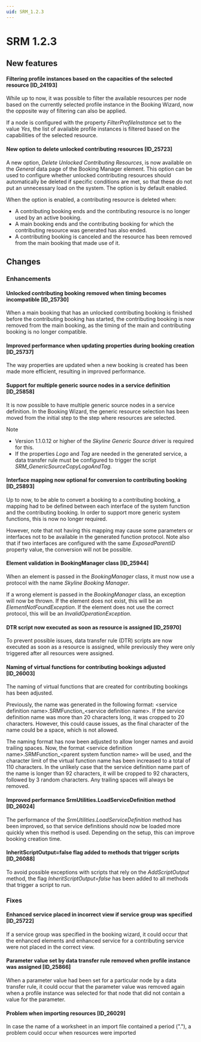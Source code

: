 ```yaml
---
uid: SRM_1.2.3
---
```


# SRM 1.2.3

## New features

#### Filtering profile instances based on the capacities of the selected resource \[ID_24193\]

While up to now, it was possible to filter the available resources per node based on the currently selected profile instance in the Booking Wizard, now the opposite way of filtering can also be applied.

If a node is configured with the property *FilterProfileInstance* set to the value *Yes*, the list of available profile instances is filtered based on the capabilities of the selected resource.

#### New option to delete unlocked contributing resources \[ID_25723\]

A new option, *Delete Unlocked Contributing Resources*, is now available on the *General* data page of the Booking Manager element. This option can be used to configure whether unlocked contributing resources should automatically be deleted if specific conditions are met, so that these do not put an unnecessary load on the system. The option is by default enabled.

When the option is enabled, a contributing resource is deleted when:

- A contributing booking ends and the contributing resource is no longer used by an active booking.
- A main booking ends and the contributing booking for which the contributing resource was generated has also ended.
- A contributing booking is canceled and the resource has been removed from the main booking that made use of it.

## Changes

### Enhancements

#### Unlocked contributing booking removed when timing becomes incompatible \[ID_25730\]

When a main booking that has an unlocked contributing booking is finished before the contributing booking has started, the contributing booking is now removed from the main booking, as the timing of the main and contributing booking is no longer compatible.

#### Improved performance when updating properties during booking creation \[ID_25737\]

The way properties are updated when a new booking is created has been made more efficient, resulting in improved performance.

#### Support for multiple generic source nodes in a service definition \[ID_25858\]

It is now possible to have multiple generic source nodes in a service definition. In the Booking Wizard, the generic resource selection has been moved from the initial step to the step where resources are selected.

> [!NOTE]
>
> - Version 1.1.0.12 or higher of the *Skyline Generic Source* driver is required for this.
> - If the properties *Logo* and *Tag* are needed in the generated service, a data transfer rule must be configured to trigger the script *SRM_GenericSourceCopyLogoAndTag*.

#### Interface mapping now optional for conversion to contributing booking \[ID_25893\]

Up to now, to be able to convert a booking to a contributing booking, a mapping had to be defined between each interface of the system function and the contributing booking. In order to support more generic system functions, this is now no longer required.

However, note that not having this mapping may cause some parameters or interfaces not to be available in the generated function protocol. Note also that if two interfaces are configured with the same *ExposedParentID* property value, the conversion will not be possible.

#### Element validation in BookingManager class \[ID_25944\]

When an element is passed in the *BookingManager* class, it must now use a protocol with the name *Skyline Booking Manager*.

If a wrong element is passed in the *BookingManager* class, an exception will now be thrown. If the element does not exist, this will be an *ElementNotFoundException*. If the element does not use the correct protocol, this will be an *InvalidOperationException*.

#### DTR script now executed as soon as resource is assigned \[ID_25970\]

To prevent possible issues, data transfer rule (DTR) scripts are now executed as soon as a resource is assigned, while previously they were only triggered after all resources were assigned.

#### Naming of virtual functions for contributing bookings adjusted \[ID_26003\]

The naming of virtual functions that are created for contributing bookings has been adjusted.

Previously, the name was generated in the following format: \<service definition name>.SRMFunction\_\<service definition name>. If the service definition name was more than 20 characters long, it was cropped to 20 characters. However, this could cause issues, as the final character of the name could be a space, which is not allowed.

The naming format has now been adjusted to allow longer names and avoid trailing spaces. Now, the format \<service definition name>.SRMFunction\_\<parent system function name> will be used, and the character limit of the virtual function name has been increased to a total of 110 characters. In the unlikely case that the service definition name part of the name is longer than 92 characters, it will be cropped to 92 characters, followed by 3 random characters. Any trailing spaces will always be removed.

#### Improved performance SrmUtilities.LoadServiceDefinition method \[ID_26024\]

The performance of the *SrmUtilities.LoadServiceDefinition* method has been improved, so that service definitions should now be loaded more quickly when this method is used. Depending on the setup, this can improve booking creation time.

#### InheritScriptOutput=false flag added to methods that trigger scripts \[ID_26088\]

To avoid possible exceptions with scripts that rely on the *AddScriptOutput* method, the flag *InheritScriptOutput=false* has been added to all methods that trigger a script to run.

### Fixes

#### Enhanced service placed in incorrect view if service group was specified \[ID_25722\]

If a service group was specified in the booking wizard, it could occur that the enhanced elements and enhanced service for a contributing service were not placed in the correct view.

#### Parameter value set by data transfer rule removed when profile instance was assigned \[ID_25866\]

When a parameter value had been set for a particular node by a data transfer rule, it could occur that the parameter value was removed again when a profile instance was selected for that node that did not contain a value for the parameter.

#### Problem when importing resources \[ID_26029\]

In case the name of a worksheet in an import file contained a period ("."), a problem could occur when resources were imported
